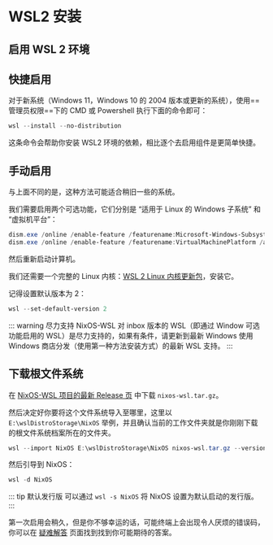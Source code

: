 # WSL2 安装

## 启用 WSL 2 环境

## 快捷启用

对于新系统（Windows 11，Windows 10 的 2004 版本或更新的系统），使用==管理员权限==下的 CMD 或 Powershell 执行下面的命令即可：

```powershell
wsl --install --no-distribution
```

这条命令会帮助你安装 WSL2 环境的依赖，相比逐个去启用组件是更简单快捷。

## 手动启用

与上面不同的是，这种方法可能适合稍旧一些的系统。

我们需要启用两个可选功能，它们分别是 “适用于 Linux 的 Windows 子系统” 和 “虚拟机平台”：

```powershell
dism.exe /online /enable-feature /featurename:Microsoft-Windows-Subsystem-Linux /all /norestart
dism.exe /online /enable-feature /featurename:VirtualMachinePlatform /all /norestart
```

然后重新启动计算机。

我们还需要一个完整的 Linux 内核：[WSL 2 Linux 内核更新包](https://wslstorestorage.blob.core.windows.net/wslblob/wsl_update_x64.msi)，安装它。

记得设置默认版本为 2：

```powershell
wsl --set-default-version 2
```

::: warning 尽力支持
NixOS-WSL 对 inbox 版本的 WSL（即通过 Window 可选功能启用的 WSL）是尽力支持的，如果有条件，请更新到最新 Windows 使用 Windows 商店分发（使用第一种方法安装方式）的最新 WSL 支持。
:::

## 下载根文件系统

在 [NixOS-WSL 项目的最新 Release 页](https://github.com/nix-community/NixOS-WSL/releases) 中下载  `nixos-wsl.tar.gz`。

然后决定好你要将这个文件系统导入至哪里，这里以 `E:\wslDistroStorage\NixOS` 举例，并且确认当前的工作文件夹就是你刚刚下载的根文件系统档案所在的文件夹。

```powershell
wsl --import NixOS E:\wslDistroStorage\NixOS nixos-wsl.tar.gz --version 2
```

然后引导到 NixOS：

```powershell
wsl -d NixOS
```

::: tip 默认发行版
可以通过 `wsl -s NixOS` 将 NixOS 设置为默认启动的发行版。
:::

第一次启用会稍久，但是你不够幸运的话，可能终端上会出现令人厌烦的错误码，你可以在 [疑难解答](https://learn.microsoft.com/zh-cn/windows/wsl/troubleshooting) 页面找到找到你可能期待的答案。
